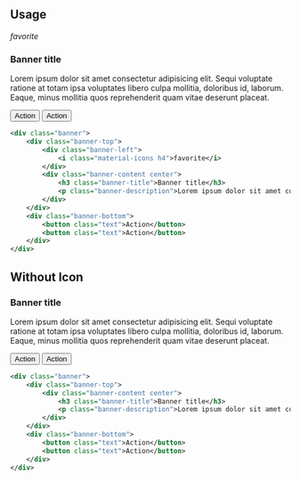 ## Usage

<div class="p-4 m-1 background-light-grey">
	<div class="banner">
		<div class="banner-top">
			<div class="banner-left">
				<i class="material-icons h4">favorite</i>
			</div>
			<div class="banner-content center">
				<h3 class="banner-title">Banner title</h3>
				<p class="banner-description">Lorem ipsum dolor sit amet consectetur adipisicing elit. Sequi voluptate ratione at totam ipsa voluptates libero culpa mollitia, doloribus id, laborum. Eaque, minus mollitia quos reprehenderit quam vitae deserunt placeat.</p>
			</div>
		</div>
		<div class="banner-bottom">
			<button class="text">Action</button>
			<button class="text">Action</button>
		</div>
	</div>
</div>

```xml
<div class="banner">
	<div class="banner-top">
		<div class="banner-left">
			<i class="material-icons h4">favorite</i>
		</div>
		<div class="banner-content center">
			<h3 class="banner-title">Banner title</h3>
			<p class="banner-description">Lorem ipsum dolor sit amet consectetur adipisicingelit. Sequi voluptate ratione at totam ipsa voluptates libero culpa mollitia,doloribus id, laborum. Eaque, minus mollitia quos reprehenderit quam vitae deseruntplaceat.</p>
		</div>
	</div>
	<div class="banner-bottom">
		<button class="text">Action</button>
		<button class="text">Action</button>
	</div>
</div>
```

## Without Icon

<div class="p-4 m-1 background-light-grey">
	<div class="banner">
		<div class="banner-top">
			<div class="banner-content center">
				<h3 class="banner-title">Banner title</h3>
				<p class="banner-description">Lorem ipsum dolor sit amet consectetur adipisicing elit. Sequi voluptate ratione at totam ipsa voluptates libero culpa mollitia, doloribus id, laborum. Eaque, minus mollitia quos reprehenderit quam vitae deserunt placeat.</p>
			</div>
		</div>
		<div class="banner-bottom">
			<button class="text">Action</button>
			<button class="text">Action</button>
		</div>
	</div>
</div>

```xml
<div class="banner">
	<div class="banner-top">
		<div class="banner-content center">
			<h3 class="banner-title">Banner title</h3>
			<p class="banner-description">Lorem ipsum dolor sit amet consectetur adipisicingelit. Sequi voluptate ratione at totam ipsa voluptates libero culpa mollitia,doloribus id, laborum. Eaque, minus mollitia quos reprehenderit quam vitae deseruntplaceat.</p>
		</div>
	</div>
	<div class="banner-bottom">
		<button class="text">Action</button>
		<button class="text">Action</button>
	</div>
</div>
```